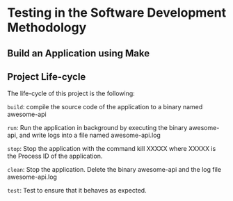 # Testing in the Software Development Methodology

## Build an Application using Make

## Project Life-cycle
The life-cycle of this project is the following:

`build`: compile the source code of the application to a binary named awesome-api

`run`: Run the application in background by executing the binary awesome-api, and write logs into a file named awesome-api.log 

`stop`: Stop the application with the command kill XXXXX where XXXXX is the Process ID of the application.

`clean`: Stop the application. Delete the binary awesome-api and the log file awesome-api.log

`test`: Test to ensure that it behaves as expected. 